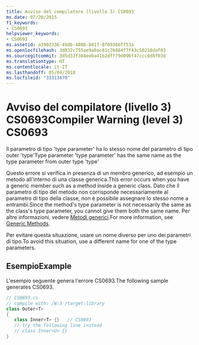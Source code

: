 ```yaml
---
title: Avviso del compilatore (livello 3) CS0693
ms.date: 07/20/2015
f1_keywords:
- CS0693
helpviewer_keywords:
- CS0693
ms.assetid: a3902336-49db-4808-b41f-8f0936bff53a
ms.openlocfilehash: 3d032c755ae9a0ac81c76084f7f43c50218daf03
ms.sourcegitcommit: 3d5d33f384eeba41b2dff79d096f47ccc8d8f03d
ms.translationtype: HT
ms.contentlocale: it-IT
ms.lasthandoff: 05/04/2018
ms.locfileid: "33313670"
---
```

# <a name="compiler-warning-level-3-cs0693"></a><span data-ttu-id="a51b1-102">Avviso del compilatore (livello 3) CS0693</span><span class="sxs-lookup"><span data-stu-id="a51b1-102">Compiler Warning (level 3) CS0693</span></span>
<span data-ttu-id="a51b1-103">Il parametro di tipo 'type parameter' ha lo stesso nome del parametro di tipo outer 'type'</span><span class="sxs-lookup"><span data-stu-id="a51b1-103">Type parameter 'type parameter' has the same name as the type parameter from outer type 'type'</span></span>  
  
 <span data-ttu-id="a51b1-104">Questo errore si verifica in presenza di un membro generico, ad esempio un metodo all'interno di una classe generica.</span><span class="sxs-lookup"><span data-stu-id="a51b1-104">This error occurs when you have a generic member such as a method inside a generic class.</span></span> <span data-ttu-id="a51b1-105">Dato che il parametro di tipo del metodo non corrisponde necessariamente al parametro di tipo della classe, non è possibile assegnare lo stesso nome a entrambi.</span><span class="sxs-lookup"><span data-stu-id="a51b1-105">Since the method's type parameter is not necessarily the same as the class's type parameter, you cannot give them both the same name.</span></span> <span data-ttu-id="a51b1-106">Per altre informazioni, vedere [Metodi generici](../../csharp/programming-guide/generics/generic-methods.md).</span><span class="sxs-lookup"><span data-stu-id="a51b1-106">For more information, see [Generic Methods](../../csharp/programming-guide/generics/generic-methods.md).</span></span>  
  
 <span data-ttu-id="a51b1-107">Per evitare questa situazione, usare un nome diverso per uno dei parametri di tipo.</span><span class="sxs-lookup"><span data-stu-id="a51b1-107">To avoid this situation, use a different name for one of the type parameters.</span></span>  
  
## <a name="example"></a><span data-ttu-id="a51b1-108">Esempio</span><span class="sxs-lookup"><span data-stu-id="a51b1-108">Example</span></span>  
 <span data-ttu-id="a51b1-109">L'esempio seguente genera l'errore CS0693.</span><span class="sxs-lookup"><span data-stu-id="a51b1-109">The following sample generates CS0693.</span></span>  
  
```csharp  
// CS0693.cs  
// compile with: /W:3 /target:library  
class Outer<T>  
{  
   class Inner<T> {}   // CS0693  
   // try the following line instead  
   // class Inner<U> {}  
}  
```
